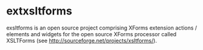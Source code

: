# extxsltforms

exsltforms is an open source project comprising XForms extension actions / elements and widgets for the open source XForms processor called XSLTForms (see http://sourceforge.net/projects/xsltforms/).
